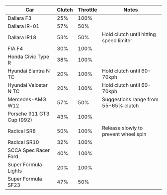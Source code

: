 | Car | Clutch | Throttle | Notes |
|---|---|---|---|
| Dallara F3 | 25% | 100% | |
| Dallara iR-01 | 57% | 50% | |
| Dallara IR18 | 53% | 50% | Hold clutch until hitting speed limiter |
| FIA F4 | 30% | 100% | |
| Honda Civic Type R | 38% | 100% | |
| Hyundai Elantra N TC | 20% | 100% | Hold clutch until 60-70kph |
| Hyundai Velostar N TC | 20% | 100% | Hold clutch until 60-70kph |
| Mercedes-AMG W12 | 57% | 50% | Suggestions range from 55-65% clutch |
| Porsche 911 GT3 Cup (992) | 43% | 100% | |
| Radical SR8 | 50% | 100% | Release slowly to prevent wheel spin |
| Radical SR10 | 32% | 100% | |
| SCCA Spec Racer Ford | 40% | 100% | |
| Super Formula Lights | 20% | 100% | |
| Super Formula SF23 | 47% |50% | |
